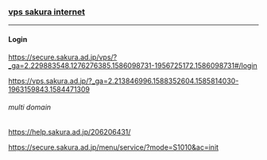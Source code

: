 ### [vps  sakura internet](https://github.com/takagotch/sakura)
---
#### Login
https://secure.sakura.ad.jp/vps/?_ga=2.229883548.1276276385.1586098731-1956725172.1586098731#/login


https://vps.sakura.ad.jp/?_ga=2.213846996.1588352604.1585814030-1963159843.1584471309

###### multi domain
https://help.sakura.ad.jp/206206431/

https://secure.sakura.ad.jp/menu/service/?mode=S1010&ac=init




```
```

```
```

```
```


